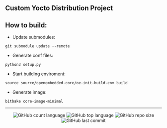 ## Custom Yocto Distribution Project

## How to build:

- Update submodules:
```
git submodule update --remote
```

- Generate conf files:
```
python3 setup.py
```

- Start building enviroment:
```
source source/openembedded-core/oe-init-build-env build
```

- Generate image:
```
bitbake core-image-minimal
```


---

<p align="center">
  <img alt="GitHub count language" src="https://img.shields.io/github/languages/count/luizantoniona/yocto-distro" />
  <img alt="GitHub top language" src="https://img.shields.io/github/languages/top/luizantoniona/yocto-distro" />
  <img alt="GitHub repo size" src="https://img.shields.io/github/repo-size/luizantoniona/yocto-distro" />
  <img alt="GitHub last commit" src="https://img.shields.io/github/last-commit/luizantoniona/yocto-distro" />
</p